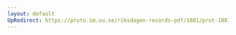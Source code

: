 ```yaml
---
layout: default
UpRedirect: https://pruto.im.uu.se/riksdagen-records-pdf/1881/prot-1881--fk--021/prot-1881--fk--021_000.pdf
---
```

